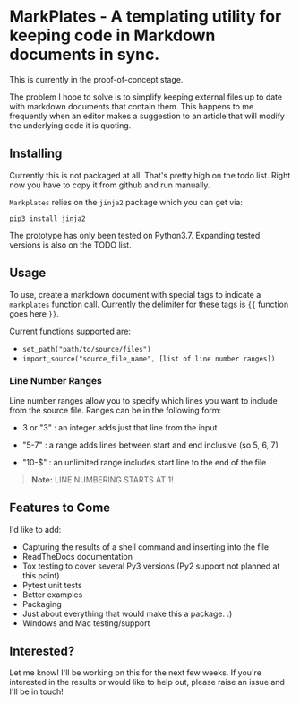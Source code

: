 # MarkPlates - A templating utility for keeping code in Markdown documents in sync.

This is currently in the proof-of-concept stage.

The problem I hope to solve is to simplify keeping external files up to date with markdown documents that contain them.  This happens to me frequently when an editor makes a suggestion to an article that will modify the underlying code it is quoting.  

## Installing

Currently this is not packaged at all.   That's pretty high on the todo list.  Right now you have to copy it from github and run manually.

`Markplates` relies on the `jinja2` package which you can get via:

`pip3 install jinja2`

The prototype has only been tested on Python3.7.  Expanding tested versions is also on the TODO list.

## Usage

To use, create a markdown document with special tags to indicate a `markplates` function call.  Currently the delimiter for these tags is `{{` function goes here `}}`.



Current functions supported are:

*  `set_path("path/to/source/files")`
* `import_source("source_file_name", [list of line number ranges])`

### Line Number Ranges

Line number ranges allow you to specify which lines you want to include from the source file.   Ranges can be in the following form:

* 3 or "3" : an integer adds just that line from the input

* "5-7" : a range adds lines between start and end inclusive (so 5, 6, 7)

* "10-$" : an unlimited range includes start line to the end of the file

  

> **Note:** LINE NUMBERING STARTS AT 1!

## Features to Come

I'd like to add:

* Capturing the results of a shell command and inserting into the file
* ReadTheDocs documentation
* Tox testing to cover several Py3 versions (Py2 support not planned at this point)
* Pytest unit tests
* Better examples
* Packaging
* Just about everything that would make this a package. :) 
* Windows and Mac testing/support

## Interested?

Let me know!  I'll be working on this for the next few weeks.  If you're interested in the results or would like to help out, please raise an issue and I'll be in touch!